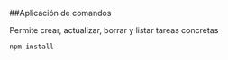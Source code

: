 ##Aplicación de comandos

Permite crear, actualizar, borrar y listar tareas concretas

```
npm install
```
